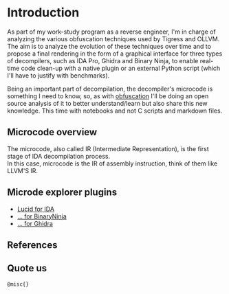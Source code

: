 # Introduction
As part of my work-study program as a reverse engineer, I'm in charge of analyzing the various obfuscation techniques used by Tigress and OLLVM. The aim is to analyze the evolution of these techniques over time and to propose a final rendering in the form of a graphical interface for three types of decompilers, such as IDA Pro, Ghidra and Binary Ninja, to enable real-time code clean-up with a native  plugin or an external Python script (which I'll have to justify with benchmarks).

Being an important part of decompilation, the decompiler's microcode is something I need to know, so, as with [obfuscation](https://github.com/ringiclub/obfuscation) I'll be doing an open source analysis of it to better understand/learn but also share this new knowledge. This time with notebooks and not C scripts and markdown files.

## Microcode overview

The microcode, also called IR (Intermediate Representation), is the first stage of IDA decompilation process. <br>
In this case, microcode is the IR of assembly instruction, think of them like LLVM'S IR.

## Microde explorer plugins

- [Lucid for IDA](https://github.com/Fireboyd78/lucid)
- [... for BinaryNinja]()
- [... for Ghidra]()

## References


## Quote us
```tex
@misc{}
```